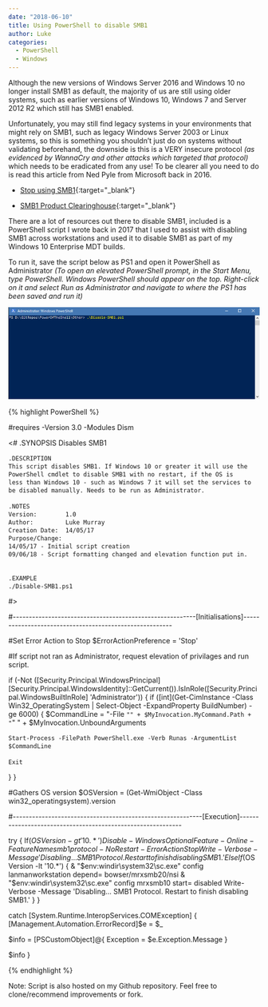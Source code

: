 ```yaml
---
date: "2018-06-10"
title: Using PowerShell to disable SMB1
author: Luke
categories:
  - PowerShell
  - Windows
---
```


Although the new versions of Windows Server 2016 and Windows 10 no longer
install SMB1 as default, the majority of us are still using older systems, such
as earlier versions of Windows 10, Windows 7 and Server 2012 R2 which still has
SMB1 enabled.

Unfortunately, you may still find legacy systems in your environments that might
rely on SMB1, such as legacy Windows Server 2003 or Linux systems, so this is
something you shouldn’t just do on systems without validating beforehand, the
downside is this is a VERY insecure protocol *(as evidenced by WannaCry and
other attacks which targeted that protocol)* which needs to be eradicated from
any use! To be clearer all you need to do is read this article from Ned Pyle
from Microsoft back in 2016.

-   [Stop using
    SMB1](https://blogs.technet.microsoft.com/filecab/2016/09/16/stop-using-smb1/){:target="_blank"}

-   [SMB1 Product
    Clearinghouse](https://blogs.technet.microsoft.com/filecab/2017/06/01/smb1-product-clearinghouse/){:target="_blank"}

There are a lot of resources out there to disable SMB1, included is a PowerShell
script I wrote back in 2017 that I used to assist with disabling SMB1 across
workstations and used it to disable SMB1 as part of my Windows 10 Enterprise MDT
builds.

To run it, save the script below as PS1 and open it PowerShell as Administrator
*(To open an elevated PowerShell prompt, in the Start Menu, type PowerShell.
Windows PowerShell should appear on the top. Right-click on it and select Run as
Administrator and navigate to where the PS1 has been saved and run it)*

![Disable SMB1](https://github.com/lukemurraynz/lukemurraynz.github.io/blob/master/images/posts/DisableSMB1.gif)

{% highlight PowerShell %}

#requires -Version 3.0 -Modules Dism

<#
    .SYNOPSIS
    Disables SMB1

    .DESCRIPTION
    This script disables SMB1. If Windows 10 or greater it will use the PowerShell cmdlet to disable SMB1 with no restart, if the OS is
    less than Windows 10 - such as Windows 7 it will set the services to be disabled manually. Needs to be run as Administrator.

    .NOTES
    Version:        1.0
    Author:         Luke Murray
    Creation Date:  14/05/17
    Purpose/Change: 
    14/05/17 - Initial script creation
    09/06/18 - Script formatting changed and elevation function put in.


    .EXAMPLE
    ./Disable-SMB1.ps1
  
#>


#---------------------------------------------------------[Initialisations]--------------------------------------------------------

#Set Error Action to Stop
$ErrorActionPreference = 'Stop'

#If script not ran as Administrator, request elevation of privilages and run script.

if (-Not ([Security.Principal.WindowsPrincipal] [Security.Principal.WindowsIdentity]::GetCurrent()).IsInRole([Security.Principal.WindowsBuiltInRole] 'Administrator')) 
{
  if ([int](Get-CimInstance -Class Win32_OperatingSystem | Select-Object -ExpandProperty BuildNumber) -ge 6000) 
  {
    $CommandLine = "-File `"" + $MyInvocation.MyCommand.Path + "`" " + $MyInvocation.UnboundArguments
    
    Start-Process -FilePath PowerShell.exe -Verb Runas -ArgumentList $CommandLine
    
    Exit
  }
}

#Gathers OS version
$OSVersion = (Get-WmiObject -Class win32_operatingsystem).version

#-----------------------------------------------------------[Execution]------------------------------------------------------------


try
{
  If($OSVersion -gt '10.*')
  {
    Disable-WindowsOptionalFeature -Online -FeatureName smb1protocol -NoRestart -ErrorAction Stop
    Write-Verbose -Message 'Disabling... SMB1 Protocol. Restart to finish disabling SMB1.'
  }
  ElseIf($OSVersion -lt '10.*')
  {
    & "$env:windir\system32\sc.exe" config lanmanworkstation depend= bowser/mrxsmb20/nsi
    & "$env:windir\system32\sc.exe" config mrxsmb10 start= disabled
    Write-Verbose -Message 'Disabling... SMB1 Protocol. Restart to finish disabling SMB1.'
  }
}

catch [System.Runtime.InteropServices.COMException]
{
  [Management.Automation.ErrorRecord]$e = $_

  $info = [PSCustomObject]@{
    Exception = $e.Exception.Message
  }
  

  $info
}


{% endhighlight %}

Note: Script is also hosted on my Github repository. Feel free to clone/recommend improvements or fork.